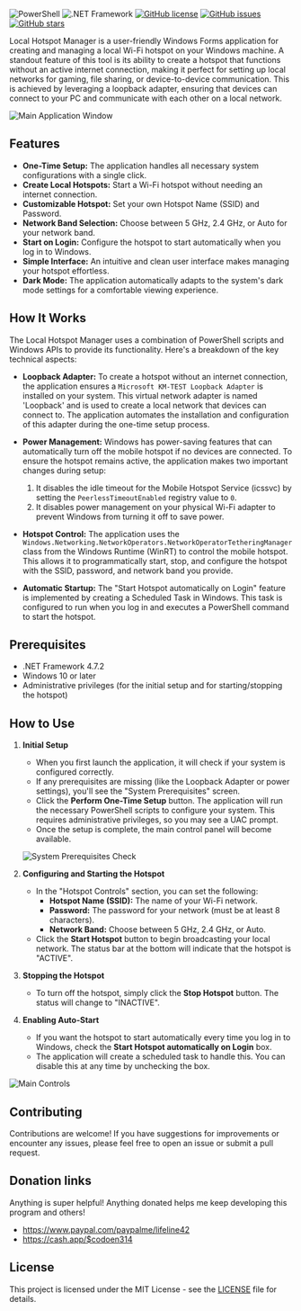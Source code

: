 ![PowerShell](https://img.shields.io/badge/PowerShell-5.1%2B-blue?logo=powershell)
![.NET Framework](https://img.shields.io/badge/.NET%20Framework-4.7.2-blueviolet?logo=.net)
[![GitHub license](https://img.shields.io/badge/license-MIT-blue.svg)](https://github.com/mastercodeon31415/Local-Hotspot-Manager/blob/main/LICENSE)
[![GitHub issues](https://img.shields.io/github/issues/mastercodeon31415/Local-Hotspot-Manager)](https://github.com/mastercodeon31415/Local-Hotspot-Manager/issues)
[![GitHub stars](https://img.shields.io/github/stars/mastercodeon31415/Local-Hotspot-Manager)](https://github.com/mastercodeon31415/Local-Hotspot-Manager/stargazers)

Local Hotspot Manager is a user-friendly Windows Forms application for creating and managing a local Wi-Fi hotspot on your Windows machine. A standout feature of this tool is its ability to create a hotspot that functions without an active internet connection, making it perfect for setting up local networks for gaming, file sharing, or device-to-device communication. This is achieved by leveraging a loopback adapter, ensuring that devices can connect to your PC and communicate with each other on a local network.

![Main Application Window](https://github.com/user-attachments/assets/b85d683f-397d-4318-a2ad-f0e88fde8803)

## Features

*   **One-Time Setup:** The application handles all necessary system configurations with a single click.
*   **Create Local Hotspots:** Start a Wi-Fi hotspot without needing an internet connection.
*   **Customizable Hotspot:** Set your own Hotspot Name (SSID) and Password.
*   **Network Band Selection:** Choose between 5 GHz, 2.4 GHz, or Auto for your network band.
*   **Start on Login:** Configure the hotspot to start automatically when you log in to Windows.
*   **Simple Interface:** An intuitive and clean user interface makes managing your hotspot effortless.
*   **Dark Mode:** The application automatically adapts to the system's dark mode settings for a comfortable viewing experience.

## How It Works

The Local Hotspot Manager uses a combination of PowerShell scripts and Windows APIs to provide its functionality. Here's a breakdown of the key technical aspects:

*   **Loopback Adapter:** To create a hotspot without an internet connection, the application ensures a `Microsoft KM-TEST Loopback Adapter` is installed on your system.  This virtual network adapter is named 'Loopback' and is used to create a local network that devices can connect to. The application automates the installation and configuration of this adapter during the one-time setup process.

*   **Power Management:** Windows has power-saving features that can automatically turn off the mobile hotspot if no devices are connected. To ensure the hotspot remains active, the application makes two important changes during setup:
    1.  It disables the idle timeout for the Mobile Hotspot Service (icssvc) by setting the `PeerlessTimeoutEnabled` registry value to `0`.
    2.  It disables power management on your physical Wi-Fi adapter to prevent Windows from turning it off to save power.

*   **Hotspot Control:** The application uses the `Windows.Networking.NetworkOperators.NetworkOperatorTetheringManager` class from the Windows Runtime (WinRT) to control the mobile hotspot. This allows it to programmatically start, stop, and configure the hotspot with the SSID, password, and network band you provide.

*   **Automatic Startup:** The "Start Hotspot automatically on Login" feature is implemented by creating a Scheduled Task in Windows. This task is configured to run when you log in and executes a PowerShell command to start the hotspot.

## Prerequisites

*   .NET Framework 4.7.2
*   Windows 10 or later
*   Administrative privileges (for the initial setup and for starting/stopping the hotspot)

## How to Use

1.  **Initial Setup**

    *   When you first launch the application, it will check if your system is configured correctly.
    *   If any prerequisites are missing (like the Loopback Adapter or power settings), you'll see the "System Prerequisites" screen.
    *   Click the **Perform One-Time Setup** button. The application will run the necessary PowerShell scripts to configure your system. This requires administrative privileges, so you may see a UAC prompt.
    *   Once the setup is complete, the main control panel will become available.

    ![System Prerequisites Check](https://github.com/user-attachments/assets/468b0b59-a9a4-4f4f-b120-1f9b42d53dc2)

2.  **Configuring and Starting the Hotspot**

    *   In the "Hotspot Controls" section, you can set the following:
        *   **Hotspot Name (SSID):** The name of your Wi-Fi network.
        *   **Password:** The password for your network (must be at least 8 characters).
        *   **Network Band:** Choose between 5 GHz, 2.4 GHz, or Auto.
    *   Click the **Start Hotspot** button to begin broadcasting your local network. The status bar at the bottom will indicate that the hotspot is "ACTIVE".

3.  **Stopping the Hotspot**

    *   To turn off the hotspot, simply click the **Stop Hotspot** button. The status will change to "INACTIVE".

4.  **Enabling Auto-Start**

    *   If you want the hotspot to start automatically every time you log in to Windows, check the **Start Hotspot automatically on Login** box.
    *   The application will create a scheduled task to handle this. You can disable this at any time by unchecking the box.

![Main Controls](https://github.com/user-attachments/assets/b85d683f-397d-4318-a2ad-f0e88fde8803)

## Contributing

Contributions are welcome! If you have suggestions for improvements or encounter any issues, please feel free to open an issue or submit a pull request.

## Donation links

Anything is super helpful! Anything donated helps me keep developing this program and others!
- https://www.paypal.com/paypalme/lifeline42
- https://cash.app/$codoen314

## License

This project is licensed under the MIT License - see the [LICENSE](https://github.com/mastercodeon31415/Local-Hotspot-Manager/blob/main/LICENSE) file for details. 